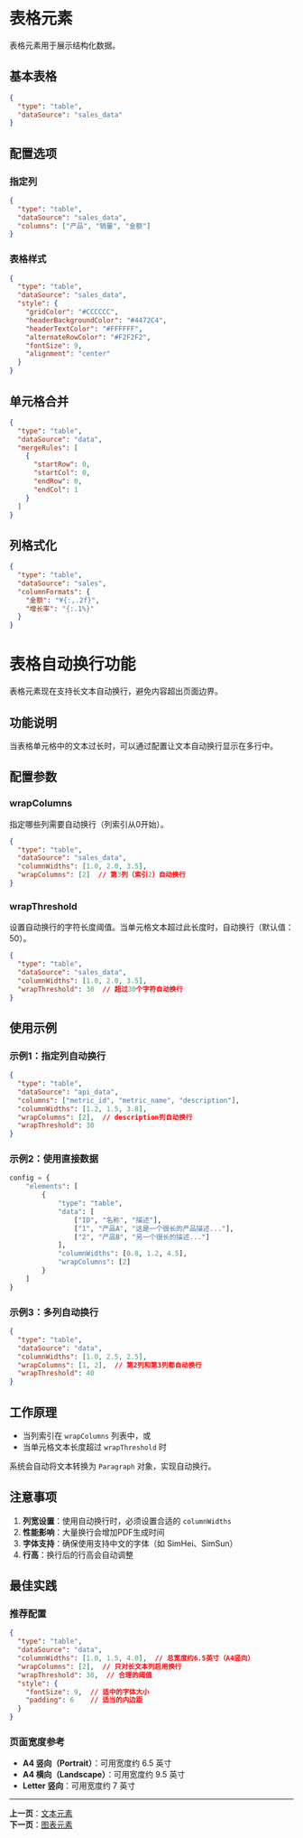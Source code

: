 # 表格元素

表格元素用于展示结构化数据。

## 基本表格

```json
{
  "type": "table",
  "dataSource": "sales_data"
}
```

## 配置选项

### 指定列

```json
{
  "type": "table",
  "dataSource": "sales_data",
  "columns": ["产品", "销量", "金额"]
}
```

### 表格样式

```json
{
  "type": "table",
  "dataSource": "sales_data",
  "style": {
    "gridColor": "#CCCCCC",
    "headerBackgroundColor": "#4472C4",
    "headerTextColor": "#FFFFFF",
    "alternateRowColor": "#F2F2F2",
    "fontSize": 9,
    "alignment": "center"
  }
}
```

## 单元格合并

```json
{
  "type": "table",
  "dataSource": "data",
  "mergeRules": [
    {
      "startRow": 0,
      "startCol": 0,
      "endRow": 0,
      "endCol": 1
    }
  ]
}
```

## 列格式化

```json
{
  "type": "table",
  "dataSource": "sales",
  "columnFormats": {
    "金额": "¥{:,.2f}",
    "增长率": "{:.1%}"
  }
}
```

# 表格自动换行功能

表格元素现在支持长文本自动换行，避免内容超出页面边界。

## 功能说明

当表格单元格中的文本过长时，可以通过配置让文本自动换行显示在多行中。

## 配置参数

### wrapColumns

指定哪些列需要自动换行（列索引从0开始）。

```json
{
  "type": "table",
  "dataSource": "sales_data",
  "columnWidths": [1.0, 2.0, 3.5],
  "wrapColumns": [2]  // 第3列（索引2）自动换行
}
```

### wrapThreshold

设置自动换行的字符长度阈值。当单元格文本超过此长度时，自动换行（默认值：50）。

```json
{
  "type": "table",
  "dataSource": "sales_data",
  "columnWidths": [1.0, 2.0, 3.5],
  "wrapThreshold": 30  // 超过30个字符自动换行
}
```

## 使用示例

### 示例1：指定列自动换行

```json
{
  "type": "table",
  "dataSource": "api_data",
  "columns": ["metric_id", "metric_name", "description"],
  "columnWidths": [1.2, 1.5, 3.8],
  "wrapColumns": [2],  // description列自动换行
  "wrapThreshold": 30
}
```

### 示例2：使用直接数据

```python
config = {
    "elements": [
        {
            "type": "table",
            "data": [
                ["ID", "名称", "描述"],
                ["1", "产品A", "这是一个很长的产品描述..."],
                ["2", "产品B", "另一个很长的描述..."]
            ],
            "columnWidths": [0.8, 1.2, 4.5],
            "wrapColumns": [2]
        }
    ]
}
```

### 示例3：多列自动换行

```json
{
  "type": "table",
  "dataSource": "data",
  "columnWidths": [1.0, 2.5, 2.5],
  "wrapColumns": [1, 2],  // 第2列和第3列都自动换行
  "wrapThreshold": 40
}
```

## 工作原理

- 当列索引在 `wrapColumns` 列表中，或
- 当单元格文本长度超过 `wrapThreshold` 时

系统会自动将文本转换为 `Paragraph` 对象，实现自动换行。

## 注意事项

1. **列宽设置**：使用自动换行时，必须设置合适的 `columnWidths`
2. **性能影响**：大量换行会增加PDF生成时间
3. **字体支持**：确保使用支持中文的字体（如 SimHei、SimSun）
4. **行高**：换行后的行高会自动调整

## 最佳实践

### 推荐配置

```json
{
  "type": "table",
  "dataSource": "data",
  "columnWidths": [1.0, 1.5, 4.0],  // 总宽度约6.5英寸（A4竖向）
  "wrapColumns": [2],  // 只对长文本列启用换行
  "wrapThreshold": 30,  // 合理的阈值
  "style": {
    "fontSize": 9,  // 适中的字体大小
    "padding": 6    // 适当的内边距
  }
}
```

### 页面宽度参考

- **A4 竖向（Portrait）**：可用宽度约 6.5 英寸
- **A4 横向（Landscape）**：可用宽度约 9.5 英寸
- **Letter 竖向**：可用宽度约 7 英寸
---

**上一页**：[文本元素](./text.md)  
**下一页**：[图表元素](./chart.md)

